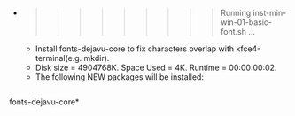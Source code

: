 * >>>>>>>>> Running inst-min-win-01-basic-font.sh ...
  * Install fonts-dejavu-core to fix characters overlap with xfce4-terminal(e.g. mkdir).
  * Disk size = 4904768K. Space Used = 4K. Runtime = 00:00:00:02.
  * The following NEW packages will be installed:
  ```bash
fonts-dejavu-core*
  ```
